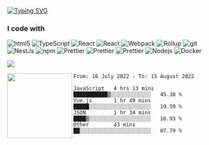 [![Typing SVG](https://readme-typing-svg.herokuapp.com?font=Fira+Code&size=18&duration=2000&pause=1000&color=F7601E&center=true&vCenter=true&multiline=true&width=600&height=100&lines=Hey!+Nice+to+meet+you.;Welcome+to+my+page!;I'm+Liusixin%2C+FE+developer+from+China)](https://git.io/typing-svg)
<h3>I code with</h3>
<p>
  <img alt="html5" src="https://img.shields.io/badge/-HTML5-E34F26?logo=html5&logoColor=white" />
  <img alt="TypeScript" src="https://img.shields.io/badge/-TypeScript-007ACC?logo=typescript&logoColor=white" />
  <img alt="React" src="https://img.shields.io/badge/-Vue-65b687?logo=v&logoColor=white" />
  <img alt="React" src="https://img.shields.io/badge/-React-45b8d8?logo=react&logoColor=white" />
  <img alt="Webpack" src="https://img.shields.io/badge/-Webpack-8DD6F9?logo=webpack&logoColor=white" /> 
  <img alt="Rollup" src="https://img.shields.io/badge/-Rollup-EC4A3F?logo=rollup.js&logoColor=white" />
  <img alt="git" src="https://img.shields.io/badge/-Git-F05032?logo=git&logoColor=white" />
  <img alt="NestJs" src="https://img.shields.io/badge/-NestJs-ea2845?logo=nestjs&logoColor=white" />
  <img alt="npm" src="https://img.shields.io/badge/-NPM-CB3837?logo=npm&logoColor=white" />
  <img alt="Prettier" src="https://img.shields.io/badge/-Prettier-F7B93E?logo=prettier&logoColor=white" />
  <img alt="Prettier" src="https://img.shields.io/badge/-Jest-c21325?logo=jest&logoColor=white" />
  <img alt="Prettier" src="https://img.shields.io/badge/-Eslint-cccccc?logo=eslint&logoColor=white" />
  <img alt="Nodejs" src="https://img.shields.io/badge/-Nodejs-43853d?logo=Node.js&logoColor=white" />
  <img alt="Docker" src="https://img.shields.io/badge/-Docker-46a2f1?logo=docker&logoColor=white" />
</p>

<!-- <div align=center>
<img height="120" src="https://count.getloli.com/get/@lsxlsxxslxsl?theme=rule34" alt="" />
</div> -->

<!-- ![](https://github-profile-trophy.vercel.app/?username=lsxlsxxslxsl&theme=flat&column=6) -->
![](https://github.com/lsxlsxxslxsl/lsxlsxxslxsl/blob/main/assets/github-contribution-grid-snake.svg)

<img align="left" height="150" src="https://github-readme-stats.vercel.app/api?username=lsxlsxxslxsl&hide=contribs&count_private=true&show_icons=true&theme=react" alt="" />

<!--START_SECTION:waka-->

```text
From: 16 July 2022 - To: 15 August 2022

JavaScript   4 hrs 13 mins   ███████████▒░░░░░░░░░░░░░   45.38 %
Vue.js       1 hr 49 mins    █████░░░░░░░░░░░░░░░░░░░░   19.59 %
JSON         1 hr 34 mins    ████▒░░░░░░░░░░░░░░░░░░░░   16.93 %
Other        43 mins         ██░░░░░░░░░░░░░░░░░░░░░░░   07.79 %
```

<!--END_SECTION:waka-->
